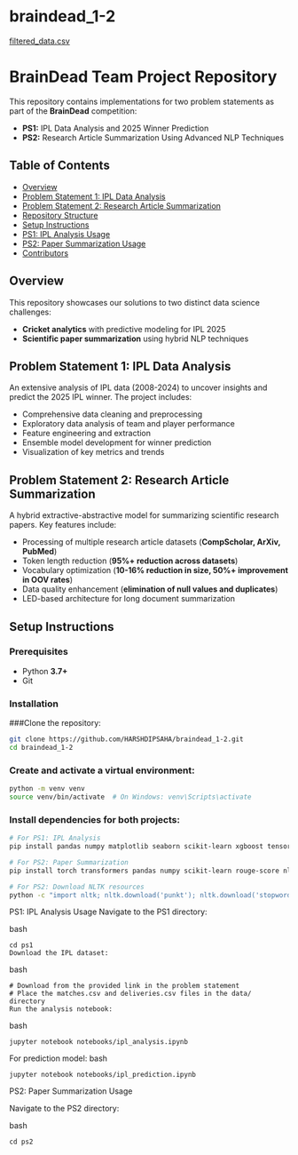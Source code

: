 # braindead_1-2

[filtered_data.csv](https://www.kaggle.com/datasets/harshdipsaha/arxiv-data-from-2023-25)


# BrainDead Team Project Repository  

This repository contains implementations for two problem statements as part of the **BrainDead** competition:  

- **PS1:** IPL Data Analysis and 2025 Winner Prediction  
- **PS2:** Research Article Summarization Using Advanced NLP Techniques  

## Table of Contents  
- [Overview](#overview)  
- [Problem Statement 1: IPL Data Analysis](#problem-statement-1-ipl-data-analysis)  
- [Problem Statement 2: Research Article Summarization](#problem-statement-2-research-article-summarization)  
- [Repository Structure](#repository-structure)  
- [Setup Instructions](#setup-instructions)  
- [PS1: IPL Analysis Usage](#ps1-ipl-analysis-usage)  
- [PS2: Paper Summarization Usage](#ps2-paper-summarization-usage)  
- [Contributors](#contributors)  

## Overview  
This repository showcases our solutions to two distinct data science challenges:  

- **Cricket analytics** with predictive modeling for IPL 2025  
- **Scientific paper summarization** using hybrid NLP techniques  

## Problem Statement 1: IPL Data Analysis  
An extensive analysis of IPL data (2008-2024) to uncover insights and predict the 2025 IPL winner. The project includes:  

- Comprehensive data cleaning and preprocessing  
- Exploratory data analysis of team and player performance  
- Feature engineering and extraction  
- Ensemble model development for winner prediction  
- Visualization of key metrics and trends  

## Problem Statement 2: Research Article Summarization  
A hybrid extractive-abstractive model for summarizing scientific research papers. Key features include:  

- Processing of multiple research article datasets (**CompScholar, ArXiv, PubMed**)  
- Token length reduction (**95%+ reduction across datasets**)  
- Vocabulary optimization (**10-16% reduction in size, 50%+ improvement in OOV rates**)  
- Data quality enhancement (**elimination of null values and duplicates**)  
- LED-based architecture for long document summarization  

## Setup Instructions  

### Prerequisites  
- Python **3.7+**  
- Git  

### Installation  

###Clone the repository:  
```bash
git clone https://github.com/HARSHDIPSAHA/braindead_1-2.git
cd braindead_1-2
```

### Create and activate a virtual environment:

```bash
python -m venv venv
source venv/bin/activate  # On Windows: venv\Scripts\activate
```
### Install dependencies for both projects:

```bash
# For PS1: IPL Analysis
pip install pandas numpy matplotlib seaborn scikit-learn xgboost tensorflow

# For PS2: Paper Summarization
pip install torch transformers pandas numpy scikit-learn rouge-score nltk

# For PS2: Download NLTK resources
python -c "import nltk; nltk.download('punkt'); nltk.download('stopwords')"

```
PS1: IPL Analysis Usage
Navigate to the PS1 directory:

bash
```
cd ps1
Download the IPL dataset:
```
bash
```
# Download from the provided link in the problem statement
# Place the matches.csv and deliveries.csv files in the data/ directory
Run the analysis notebook:
```
bash
```
jupyter notebook notebooks/ipl_analysis.ipynb
```
For prediction model:
bash
```
jupyter notebook notebooks/ipl_prediction.ipynb
```

PS2: Paper Summarization Usage


Navigate to the PS2 directory:

bash
```
cd ps2
```
